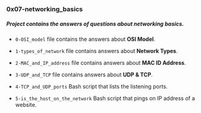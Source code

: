 ### 0x07-networking_basics

##### Project contains the answers of questions about networking basics.

* `0-OSI_model` file contains the answers about __OSI Model__.

* `1-types_of_network` file contains answers about __Network Types__.

* `2-MAC_and_IP_address` file contains answers about __MAC ID Address__.

* `3-UDP_and_TCP` file contains answers about __UDP & TCP__.

* `4-TCP_and_UDP_ports` Bash script that lists the listening ports.

* `5-is_the_host_on_the_network` Bash script that pings on IP address of a website.
